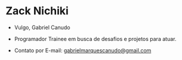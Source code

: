 # Zack Nichiki 

- Vulgo, Gabriel Canudo

- Programador Trainee em busca de desafios e projetos para atuar.

- Contato por E-mail: gabrielmarquescanudo@gmail.com
